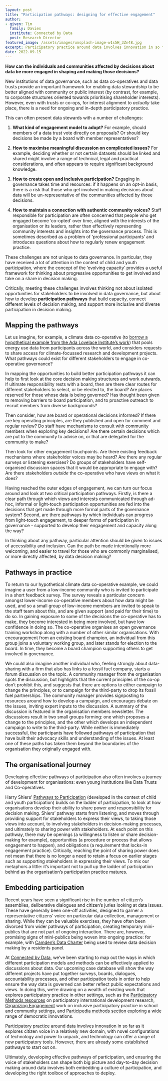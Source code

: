```yaml
---
layout: post
title: "Participation pathways: designing for effective engagement"
author:
- given: Tim 
  family: Davies 
  institute: Connected by Data
  post: Research Director
featured_image: /assets/images/unsplash-image-w1s5H_3Zn48.jpg
excerpt: Participatory practice around data involves innovation in so far as it explores citizen voice in a relatively new domain, with novel configurations of technology and power to unpack, technology can offer a range of new participatory tools.  Tim Davies from Connected by Data explores designing for effective engagement.
date: 2022-09-15
---
```


**How can the individuals and communities affected by decisions about
data be more engaged in shaping and making those decisions?**

New institutions of data governance, such as data co-operatives and data
trusts provide an important framework for enabling data stewardship to
be better aligned with community or public interest (by contrast, for
example, to corporate structures oriented towards prioritising
shareholder interests). However, even with trusts or co-ops, for
interest alignment to *actually* take place, there is a need for ongoing
and in-depth participatory practice.

This can often present data stewards with a number of challenges:

1.  **What kind of engagement model to adopt?** For example, should
    members of a data trust vote directly on proposals? Or should key
    decisions be made by a board with member representatives?

2.  **How to maximise meaningful discussion on complicated issues?** For
    example, deciding whether or not certain datasets should be linked
    and shared might involve a range of technical, legal and practical
    considerations, and often appears to require significant background
    knowledge.

3.  **How to create open and inclusive participation?** Engaging in
    governance takes time and resources: if it happens on an opt-in
    basis, there is a risk that those who get involved in making
    decisions about data will be un-representative of the communities
    affected by those decisions.

4.  **How to maintain a connection with authentic community voices?**
    Staff responsible for participation are often concerned that people
    who get engaged become ‘co-opted’ over time, aligned with the
    interests of the organisation or its leaders, rather than
    effectively representing community interests and insights into the
    governance process. This is sometimes described as a problem of
    ‘professional participants’ and introduces questions about how to
    regularly renew engagement practice.

These challenges are not unique to data governance. In particular, they
have received a lot of attention in the context of child and youth
participation, where the concept of the ‘evolving capacity’ provides a
useful framework for thinking about progressive opportunities to get
involved and take on a share in decision making.

Critically, meeting these challenges involves thinking not about
isolated opportunities for stakeholders to be involved in data
governance, but about how to develop **participation pathways** that
build capacity, connect different levels of decision making, and support
more inclusive and diverse participation in decision making.

## Mapping the pathways

Let us imagine, for example, a climate data co-operative (to [borrow a
hypothetical example from the Ada Lovelace Institute’s
work](https://connectedbydata.org/events/2022-06-06-rightscon#power-to-the-people-participatory-data-stewardship-in-practice))
that pools energy use data from participants across the world, and
considers requests to share access for climate-focussed research and
development projects. What pathways could exist for different
stakeholders to engage in co-operative governance?

In mapping the opportunities to build better participation pathways it
can help to first look at the core decision making structures and work
outwards. If ultimate responsibility rests with a board, then are there
clear routes for different stakeholders to select, or be elected to, the
board? Are places reserved for those whose data is being governed? Has
thought been given to removing barriers to board participation, and to
proactive outreach to recruit members from diverse backgrounds?

Then consider, how are board or operational decisions informed? If there
are key operating principles, are they published and open for comment
and regular review? Do staff have mechanisms to consult with community
members when exploring key decisions? Are there certain decisions which
are put to the community to advise on, or that are delegated for the
community to make?

Then look for other engagement touchpoints. Are there existing feedback
mechanisms where stakeholder voices may be heard? Are there any regular
surveys or listening exercises? Do groups of stakeholders have
self-organised discussion spaces that it would be appropriate to engage
with? Are there stakeholders *outside* the co-operative who have views
on what it does?

Having reached the outer edges of engagement, we can turn our focus
around and look at two critical participation pathways. Firstly, is
there a clear path through which views and interests communicated
through ad-hoc, informal or light-touch participation opportunities are
fed into the decisions that get made through more formal parts of the
governance system? Second, are there pathways by which individuals can
progress from light-touch engagement, to deeper forms of participation
in governance - supported to develop their engagement and capacity along
the way?

In thinking about any pathway, particular attention should be given to
issues of accessibility and inclusion. Can the path be made
intentionally more welcoming, and easier to travel for those who are
commonly marginalised, or more directly affected, by data decision
making?

## Pathways in practice

To return to our hypothetical climate data co-operative example, we
could imagine a user from a low-income community who is invited to
participate in a short feedback survey. The survey reveals a particular
concern amongst lower-income co-operative members about how data might
be used, and so a small group of low-income members are invited to speak
to the staff team about this, and are given support (and paid for their
time) to do so. In gaining exposure to some of the decisions the
co-operative has to make, they become interested in being more involved,
but have low confidence in doing so. The co-operative organises an open
governance training workshop along with a number of other similar
organisations. With encouragement from an existing board champion, an
individual from this group joins a voluntary working group, and later
stands for election to the board. In time, they become a board champion
supporting others to get involved in governance.

We could also imagine another individual who, feeling strongly about
data-sharing with a firm that also has links to a fossil fuel company,
starts a forum discussion on the topic. A community manager from the
organisation spots the discussion, but highlights that the current
principles of the co-op don’t prohibit this, and suggests that there are
options to either campaign to change the principles, or to campaign for
the third-party to drop its fossil fuel partnerships. The community
manager provides signposting to resources around how to develop a
campaign, and encourages debate on the issues, inviting expert inputs to
the discussion. A summary of the discussion is featured in the
organisation members newsletter. The discussions result in two small
groups forming: one which proposes a change to the principles, and the
other which develops an independent campaign to write to the
third-party. While neither is immediately successful, the participants
have followed pathways of participation that have built their advocacy
skills and understanding of the issues. At least one of these paths has
taken them beyond the boundaries of the organisation they originally
engaged with.

## The organisational journey

Developing effective pathways of participation also often involves a
journey of development for organisations: even young institutions like
Data Trusts and Co-operatives.

Harry Shiers’ [Pathways to
Participation](https://organizingengagement.org/models/pathways-to-participation/)
(developed in the context of child and youth participation) builds on
the ladder of participation, to look at how organisations develop their
ability to share power and responsibility for decision making. Shiers’
pathway starts from listening, and moves through providing support for
stakeholders to express their views, to taking those views into account,
to involving stakeholders in decision-making processes, and ultimately
to sharing power with stakeholders. At each point on this pathway, there
may be openings (a willingness to listen or share decision-making for
example), opportunities (a procedure or process that allows engagement
to happen), and obligations (a requirement that locks-in engagement
practice). Critically, reaching the point of sharing power does not mean
that there is no longer a need to retain a focus on earlier stages such
as supporting stakeholders in expressing their views. To mix our
metaphors a little: it’s important not to pull up the ladder of
participation behind as the organisation’s participation practice
matures.

## Embedding participation

Recent years have seen a significant rise in the number of citizen’s
assemblies, deliberative dialogues and citizen’s juries looking at data
issues. These have generally been one-off activities, designed to garner
a representative citizens’ voice on particular data collection,
management or sharing. While they can be valuable exercises, they have
often been divorced from wider pathways of participation, creating
temporary mini-publics that are not part of ongoing interaction. There
are, however, promising signs of mini-publics being woven into ongoing
practice: for example, with [Camden’s Data
Charter](https://www.camden.gov.uk/data-charter#udjj) being used to
review data decision making by a residents panel.

At [Connected by Data](https://connectedbydata.org), we’ve been starting
to map out the ways in which different participation models and methods
can be effectively applied to discussions about data. Our upcoming case
database will show the way different projects have put together surveys,
boards, dialogues, accountability processes, and other participation
tools in order to help ensure the way data is governed can better
reflect public expectations and views. In doing this, we’re drawing on a
wealth of existing work that explores participatory practice in other
settings, such as the [Participatory Methods
resources](https://www.participatorymethods.org/) on participatory
international development research, [Organizing
Engagement](https://organizingengagement.org/) work on inclusive
participatory practice in school and community settings, and
[Participedia methods
section](https://participedia.net/search?selectedCategory=method)
exploring a wide range of democratic innovations.

Participatory practice around data involves innovation in so far as it
explores citizen voice in a relatively new domain, with novel
configurations of technology and power to unpack, and technology can
offer a range of new participatory tools. However, there are already
some established pathways to start out on.

Ultimately, developing effective pathways of participation, and ensuring
the voice of stakeholders can shape both big picture and day-to-day
decision making around data involves both embedding a culture of
participation, and developing the right toolbox of approaches to deploy.
